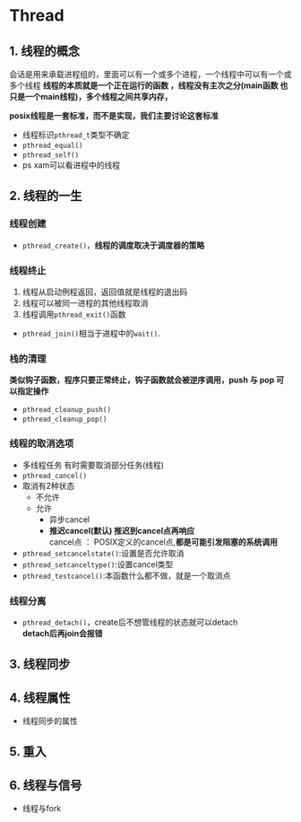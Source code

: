# Thread
## 1. 线程的概念
会话是用来承载进程组的，里面可以有一个或多个进程，一个线程中可以有一个或多个线程 **线程的本质就是一个正在运行的函数 ，线程没有主次之分(main函数 也只是一个main线程)，多个线程之间共享内存，**

**posix线程是一套标准，而不是实现，我们主要讨论这套标准**
- 线程标识`pthread_t`类型不确定
- `pthread_equal()`
- `pthread_self()`
- ps xam可以看进程中的线程
## 2. 线程的一生
### 线程创建
  - `pthread_create()`，**线程的调度取决于调度器的策略**
### 线程终止
1. 线程从启动例程返回，返回值就是线程的退出码
2. 线程可以被同一进程的其他线程取消
3. 线程调用`pthread_exit()`函数
- `pthread_join()`相当于进程中的`wait()`.
### 栈的清理
**类似钩子函数，程序只要正常终止，钩子函数就会被逆序调用，push 与 pop 可以指定操作**
- `pthread_cleanup_push()`
- `pthread_cleanup_pop()`  
### 线程的取消选项
- 多线程任务 有时需要取消部分任务(线程)
- `pthread_cancel()`
- 取消有2种状态
  - 不允许
  - 允许
    - 异步cancel
    - **推迟cancel(默认) 推迟到cancel点再响应**  
      cancel点 ： POSIX定义的cancel点,**都是可能引发阻塞的系统调用**
- `pthread_setcancelstate()`:设置是否允许取消
- `pthread_setcanceltype()`:设置cancel类型
- `pthread_testcancel()`:本函数什么都不做，就是一个取消点
### 线程分离
- `pthread_detach()`，create后不想管线程的状态就可以detach  
**detach后再join会报错**
 
## 3. 线程同步
## 4. 线程属性
- 线程同步的属性
## 5. 重入
## 6. 线程与信号
- 线程与fork